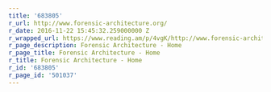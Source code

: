 ```yaml
---
title: '683805'
r_url: http://www.forensic-architecture.org/
r_date: 2016-11-22 15:45:32.259000000 Z
r_wrapped_url: https://www.reading.am/p/4vgK/http://www.forensic-architecture.org/
r_page_description: Forensic Architecture - Home
r_page_title: Forensic Architecture - Home
r_title: Forensic Architecture - Home
r_id: '683805'
r_page_id: '501037'
---
```


